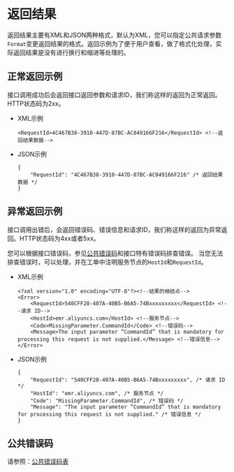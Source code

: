 # 返回结果

返回结果主要有XML和JSON两种格式，默认为XML，您可以指定公共请求参数`Format`变更返回结果的格式。返回示例为了便于用户查看，做了格式化处理，实际返回结果是没有进行换行和缩进等处理的。

## 正常返回示例

接口调用成功后会返回接口返回参数和请求ID，我们称这样的返回为正常返回。HTTP状态码为2xx。

-   XML示例

    ```
    <RequestId>4C467B38-3910-447D-87BC-AC049166F216</RequestId> <!--返回结果数据-->
    ```

-   JSON示例

    ```
    {
        "RequestId": "4C467B38-3910-447D-87BC-AC049166F216" /* 返回结果数据 */
    }
    ```


## 异常返回示例

接口调用出错后，会返回错误码、错误信息和请求ID，我们称这样的返回为异常返回。HTTP状态码为4xx或者5xx。

您可以根据接口错误码，参见[公共错误码](#section_vtc_vl5_cgb)和接口特有错误码排查错误。 当您无法排查错误时，可以处理，并在工单中注明服务节点的`HostId`和`RequestId`。

-   XML示例

    ```
    <?xml version="1.0" encoding="UTF-8"?><!--结果的根结点-->
    <Error>
        <RequestId>540CFF28-407A-40B5-B6A5-74Bxxxxxxxxx</RequestId> <!--请求 ID-->
        <HostId>emr.aliyuncs.com</HostId> <!--服务节点-->
        <Code>MissingParameter.CommandId</Code> <!--错误码-->
        <Message>The input parameter “CommandId” that is mandatory for processing this request is not supplied.</Message> <!--错误信息-->
    </Error>
    ```

-   JSON示例

    ```
    {
        "RequestId": "540CFF28-407A-40B5-B6A5-74Bxxxxxxxxx", /* 请求 ID */
        "HostId": "emr.aliyuncs.com", /* 服务节点 */
        "Code": "MissingParameter.CommandId", /* 错误码 */
        "Message": "The input parameter “CommandId” that is mandatory for processing this request is not supplied." /* 错误信息 */
    }
    ```


## 公共错误码

请参照：[公共错误码表](https://error-center.aliyun.com/status/product/Public)

